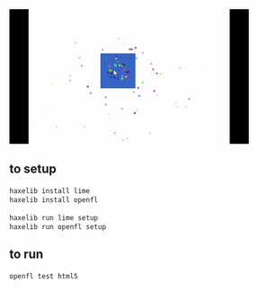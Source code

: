 <img src="./demo.gif">

## to setup
```
haxelib install lime
haxelib install openfl

haxelib run lime setup
haxelib run openfl setup
```
## to run
```
openfl test html5 
```